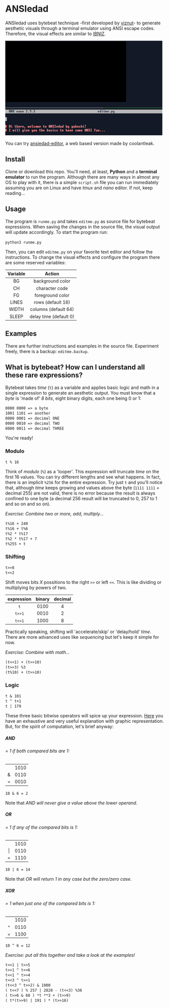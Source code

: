 # ANSIedad

ANSIedad uses bytebeat technique -first developed by [viznut](http://viznut.fi/en/)- to generate aesthetic visuals through a terminal emulator using ANSI escape codes. Therefore, the visual effects are similar to [IBNIZ](https://github.com/viznut/IBNIZ).

<img src="https://raw.githubusercontent.com/gabochi/ANSIedad/master/demo.gif?raw=true">

You can try [ansiedad-editor](https://github.com/coolantleak/ansiedad-editor), a web based version made by coolantleak.

## Install

Clone or download this repo. You'll need, at least, **Python** and a **terminal emulator** to run the program. Although there are many ways in almost any OS to play with it, there is a simple `script.sh` file you can run immediately assuming you are on Linux and have *tmux* and *nano* editor. If not, keep reading...

## Usage

The program is `runme.py` and takes `editme.py` as source file for bytebeat expressions. When saving the changes in the source file, the visual output will update accordingly. To start the program run:

`python3 runme.py`

Then, you can edit `editme.py` on your favorite text editor and follow the instructions.
To change the visual effects and configure the program there are some reserved variables:

Variable|Action
:---:|:---:
BG|background color
CH|character code
FG|foreground color
LINES|rows (default 16)
WIDTH|columns (default 64)
SLEEP|delay time (default 0)

## Examples

There are further instructions and examples in the source file. Experiment freely, there is a backup: `editme.backup`.

## What is bytebeat? How can I understand all these rare expressions?

Bytebeat takes *time* (`t`) as a variable and applies basic logic and math in a single expression to generate an aesthetic output. You must know that a *byte* is 'made of' *8 bits*, eight binary digits, each one being 0 or 1:

```
0000 0000 => a byte
1001 1101 => another
0000 0001 => decimal ONE
0000 0010 => decimal TWO
0000 0011 => decimal THREE
```

You're ready!

### Modulo

```
t % 16
```

Think of *modulo* (`%`) as a 'looper'. This expression will truncate *time* on the first 16 values. You can try different lengths and see what happens. In fact, there is an implicit `%256` for the entire expression. Try just `t` and you'll notice that, although *time* keeps growing and values above the byte (`1111 1111` = decimal 255) are not valid, there is no error because the result is always confined to one byte (a decimal 256 result will be truncated to 0, 257 to 1 and so on and so on).

*Exercise: Combine two or more, add, multiply...*

```
t%16 + 240
t%16 + t%6
t%2 * t%17
t%2 * t%17 + 7
t%255 + t
```

### Shifting

```
t>>8
t<<2
```

Shift moves bits *X* possitions to the right `>>` or left `<<`. This is like dividing or multiplying by powers of two.

|expression|binary|decimal
|:---:|:---:|:---:
`t`|0100|4
`t>>1`|0010|2
`t<<1`|1000|8

Practically speaking, shifting will 'accelerate/skip' or 'delay/hold' *time*. There are more advanced uses like *sequencing* but let's keep it simple for now.

*Exercise: Combine with math...*

```
(t<<1) + (t>>10)
(t>>3) %3
(t%10) + (t>>10)
```

### Logic

```
t & 101
t ^ t+1
t | 179
```

These three basic bitwise operators will spice up your expression. [Here](https://en.wikipedia.org/wiki/Bitwise_operation#Bitwise_operators) you have an exhaustive and very useful explanation with graphic representation. But, for the spirit of computation, let's brief anyway:

##### **AND** 
###### = 1 if *both* compared bits are 1:


|||
:---:|:---:
||1010
&|0110
=|0010

`10 & 6 = 2`

Note that *AND will never give a value above the lower operand*.

##### **OR**
###### = 1 if *any* of the compared bits is 1:

|||
:---:|:---:
||1010
\||0110
=|1110

`10 | 6 = 14`

Note that *OR will return 1 in any case but the zero/zero case*.

##### **XOR**
###### = 1 when *just one* of the compared bits is 1:

|||
:---:|:---:
||1010
^|0110
=|1100

`10 ^ 6 = 12`

*Exercise: put all this together and take a look at the examples!*

```
t<<1 | t>>5
t>>1 ^ t<<6
t<<1 ^ t>>4
t<<3 ^ t>>1
(t<<3 ^ t>>2) & 1000
( t<<7 ) % 257 | 2020 - (t<<3) %36
( t>>6 & 68 ) *t **3 + (t>>9)
( t*(t>>9) | 191 ) * (t>>16)

```

